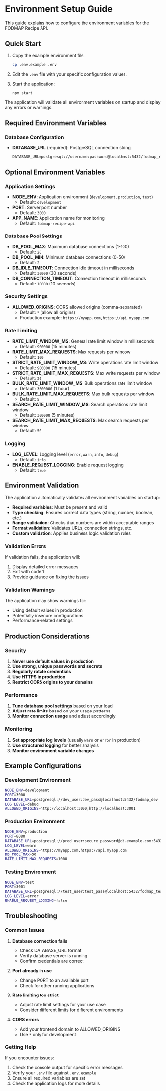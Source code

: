 # Environment Setup Guide

This guide explains how to configure the environment variables for the FODMAP Recipe API.

## Quick Start

1. Copy the example environment file:
   ```bash
   cp .env.example .env
   ```

2. Edit the `.env` file with your specific configuration values.

3. Start the application:
   ```bash
   npm start
   ```

The application will validate all environment variables on startup and display any errors or warnings.

## Required Environment Variables

### Database Configuration

- **DATABASE_URL** (required): PostgreSQL connection string
  ```
  DATABASE_URL=postgresql://username:password@localhost:5432/fodmap_recipes
  ```

## Optional Environment Variables

### Application Settings

- **NODE_ENV**: Application environment (`development`, `production`, `test`)
  - Default: `development`
- **PORT**: Server port number
  - Default: `3000`
- **APP_NAME**: Application name for monitoring
  - Default: `fodmap-recipe-api`

### Database Pool Settings

- **DB_POOL_MAX**: Maximum database connections (1-100)
  - Default: `20`
- **DB_POOL_MIN**: Minimum database connections (0-50)
  - Default: `2`
- **DB_IDLE_TIMEOUT**: Connection idle timeout in milliseconds
  - Default: `30000` (30 seconds)
- **DB_CONNECTION_TIMEOUT**: Connection timeout in milliseconds
  - Default: `10000` (10 seconds)

### Security Settings

- **ALLOWED_ORIGINS**: CORS allowed origins (comma-separated)
  - Default: `*` (allow all origins)
  - Production example: `https://myapp.com,https://api.myapp.com`

### Rate Limiting

- **RATE_LIMIT_WINDOW_MS**: General rate limit window in milliseconds
  - Default: `900000` (15 minutes)
- **RATE_LIMIT_MAX_REQUESTS**: Max requests per window
  - Default: `100`
- **STRICT_RATE_LIMIT_WINDOW_MS**: Write operations rate limit window
  - Default: `900000` (15 minutes)
- **STRICT_RATE_LIMIT_MAX_REQUESTS**: Max write requests per window
  - Default: `20`
- **BULK_RATE_LIMIT_WINDOW_MS**: Bulk operations rate limit window
  - Default: `3600000` (1 hour)
- **BULK_RATE_LIMIT_MAX_REQUESTS**: Max bulk requests per window
  - Default: `5`
- **SEARCH_RATE_LIMIT_WINDOW_MS**: Search operations rate limit window
  - Default: `300000` (5 minutes)
- **SEARCH_RATE_LIMIT_MAX_REQUESTS**: Max search requests per window
  - Default: `50`

### Logging

- **LOG_LEVEL**: Logging level (`error`, `warn`, `info`, `debug`)
  - Default: `info`
- **ENABLE_REQUEST_LOGGING**: Enable request logging
  - Default: `true`

## Environment Validation

The application automatically validates all environment variables on startup:

- **Required variables**: Must be present and valid
- **Type checking**: Ensures correct data types (string, number, boolean, etc.)
- **Range validation**: Checks that numbers are within acceptable ranges
- **Format validation**: Validates URLs, connection strings, etc.
- **Custom validation**: Applies business logic validation rules

### Validation Errors

If validation fails, the application will:
1. Display detailed error messages
2. Exit with code 1
3. Provide guidance on fixing the issues

### Validation Warnings

The application may show warnings for:
- Using default values in production
- Potentially insecure configurations
- Performance-related settings

## Production Considerations

### Security

1. **Never use default values in production**
2. **Use strong, unique passwords and secrets**
3. **Regularly rotate credentials**
4. **Use HTTPS in production**
5. **Restrict CORS origins to your domains**

### Performance

1. **Tune database pool settings** based on your load
2. **Adjust rate limits** based on your usage patterns
3. **Monitor connection usage** and adjust accordingly

### Monitoring

1. **Set appropriate log levels** (usually `warn` or `error` in production)
2. **Use structured logging** for better analysis
3. **Monitor environment variable changes**

## Example Configurations

### Development Environment
```bash
NODE_ENV=development
PORT=3000
DATABASE_URL=postgresql://dev_user:dev_pass@localhost:5432/fodmap_dev
LOG_LEVEL=debug
ALLOWED_ORIGINS=http://localhost:3000,http://localhost:3001
```

### Production Environment
```bash
NODE_ENV=production
PORT=8080
DATABASE_URL=postgresql://prod_user:secure_password@db.example.com:5432/fodmap_prod
LOG_LEVEL=warn
ALLOWED_ORIGINS=https://myapp.com,https://api.myapp.com
DB_POOL_MAX=50
RATE_LIMIT_MAX_REQUESTS=1000
```

### Testing Environment
```bash
NODE_ENV=test
PORT=3001
DATABASE_URL=postgresql://test_user:test_pass@localhost:5432/fodmap_test
LOG_LEVEL=error
ENABLE_REQUEST_LOGGING=false
```

## Troubleshooting

### Common Issues

1. **Database connection fails**
   - Check DATABASE_URL format
   - Verify database server is running
   - Confirm credentials are correct

2. **Port already in use**
   - Change PORT to an available port
   - Check for other running applications

3. **Rate limiting too strict**
   - Adjust rate limit settings for your use case
   - Consider different limits for different environments

4. **CORS errors**
   - Add your frontend domain to ALLOWED_ORIGINS
   - Use `*` only for development

### Getting Help

If you encounter issues:
1. Check the console output for specific error messages
2. Verify your `.env` file against `.env.example`
3. Ensure all required variables are set
4. Check the application logs for more details
